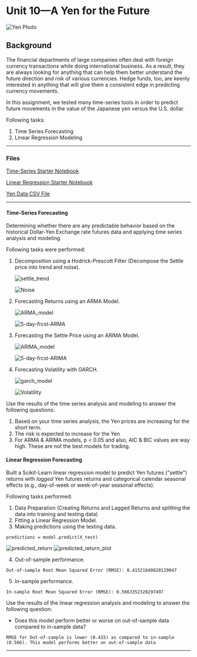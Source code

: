 # Unit 10—A Yen for the Future

![Yen Photo](Images/unit-10-readme-photo.png)

## Background

The financial departments of large companies often deal with foreign currency transactions while doing international business. As a result, they are always looking for anything that can help them better understand the future direction and risk of various currencies. Hedge funds, too, are keenly interested in anything that will give them a consistent edge in predicting currency movements.

In this assignment, we tested many time-series tools in order to predict future movements in the value of the Japanese yen versus the U.S. dollar.

Following tasks:

1. Time Series Forecasting
2. Linear Regression Modeling

- - -

### Files

[Time-Series Starter Notebook](Starter_Code/time_series_analysis.ipynb)

[Linear Regression Starter Notebook](Starter_Code/regression_analysis.ipynb)

[Yen Data CSV File](Starter_Code/yen.csv)

- - -

#### Time-Series Forecasting

Determining whether there are any predictable behavior based on the historical Dollar-Yen Exchange rate futures data and applying time series analysis and modeling

Following tasks were performed:

1. Decomposition using a Hodrick-Prescott Filter (Decompose the Settle price into trend and noise).

   ![settle_trend](Images/settle_trend.PNG)

   ![Noise](Images/Noise.PNG)

2. Forecasting Returns using an ARMA Model.

    ![ARMA_model](Images/ARMA_model.PNG)

    ![5-day-frcst-ARMA](Images/5-day-frcst-ARMA.PNG)

3. Forecasting the Settle Price using an ARIMA Model.

    ![ARIMA_model](Images/ARIMA_model.PNG)

    ![5-day-frcst-ARIMA](Images/5-day-frcst-ARIMA.PNG)
    
    
4. Forecasting Volatility with GARCH.

    ![garch_model](Images/garch_model.PNG)

    ![Volatility](Images/Volatility.PNG)

Use the results of the time series analysis and modeling to answer the following questions:

1. Based on your time series analysis, the Yen prices are increasing for the short term. 
2. The risk is expected to increase for the Yen 
3. For ARMA & ARIMA models, p < 0.05 and also, AIC & BIC values are way high. These are not the best models for trading.


#### Linear Regression Forecasting

Built a Scikit-Learn linear regression model to predict Yen futures ("settle") returns with *lagged* Yen futures returns and categorical calendar seasonal effects (e.g., day-of-week or week-of-year seasonal effects).

Following tasks performed:

1. Data Preparation (Creating Returns and Lagged Returns and splitting the data into training and testing data)
2. Fitting a Linear Regression Model.
3. Making predictions using the testing data.

```
predictions = model.predict(X_test)
```


![predicted_return](Images/predicted_return.PNG)
![predicted_return_plot](Images/predicted_return_plot.PNG)

    

4. Out-of-sample performance.
```
Out-of-sample Root Mean Squared Error (RMSE): 0.41521640820129047
```

5. In-sample performance.
```
In-sample Root Mean Squared Error (RMSE): 0.5663352320297497
```

Use the results of the linear regression analysis and modeling to answer the following question:

* Does this model perform better or worse on out-of-sample data compared to in-sample data?

```
RMSE for Out-of-sample is lower (0.415) as compared to in-sample (0.566). This model performs better on out-of-sample data 
```

- - -

